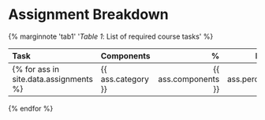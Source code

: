 # Assignment Breakdown

{% marginnote 'tab1' '*Table 1*: List of required course tasks' %}

| **Task** | **Components** | **%** | **Due** |  
| :------- | :------------- | ----: | -----------: |
{% for ass in site.data.assignments %}| {{ ass.category }} | {{ ass.components }} | {{ ass.percent }} | {% if ass.shortdue %}{{ ass.shortdue }}{% else %}N/A{% endif %} |  
{% endfor %}  
